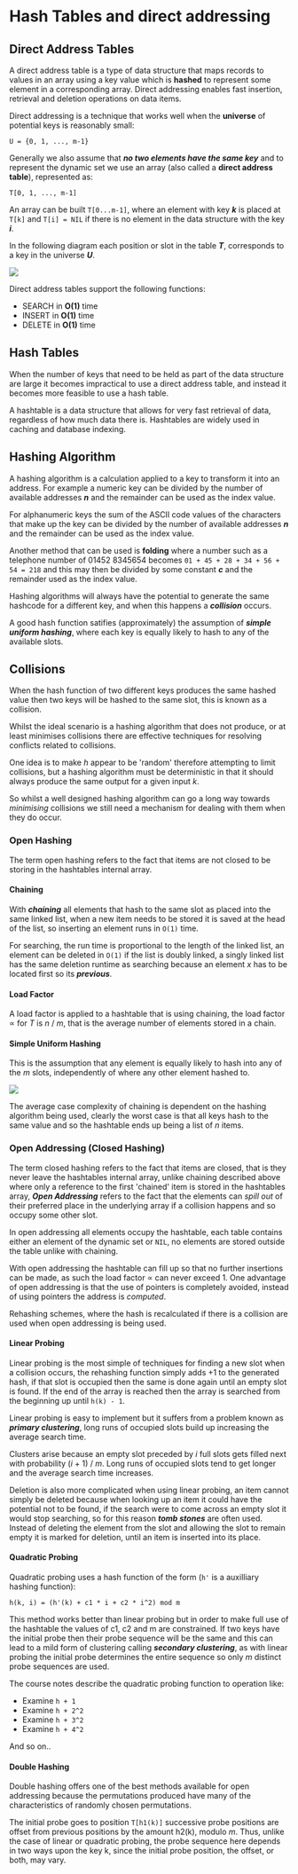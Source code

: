 # Hash Tables and direct addressing

## Direct Address Tables

A direct address table is a type of data structure that maps records to values in an array using a key value which is **hashed** to represent some element in a corresponding array. Direct addressing enables fast insertion, retrieval and deletion operations on data items.

Direct addressing is a technique that works well when the **universe** of potential keys is reasonably small:

`U = {0, 1, ..., m-1}`

Generally we also assume that ***no two elements have the same key*** and to represent the dynamic set we use an array (also called a **direct address table**), represented as:

`T[0, 1, ..., m-1]`

An array can be built `T[0...m-1]`, where an element with key ***k*** is placed at `T[k]` and `T[i] = NIL` if there is no element in the data structure with the key ***i***.

In the following diagram each position or slot in the table ***T***, corresponds to a key in the universe ***U***.

<p align="left">
  <img src="images/direct_address_table.PNG">
</p>

Direct address tables support the following functions:

* SEARCH in **O(1)** time
* INSERT  in **O(1)** time
* DELETE in **O(1)** time

## Hash Tables

When the number of keys that need to be held as part of the data structure are large it becomes impractical to use a direct address table, and instead it becomes more feasible to use a hash table.

A hashtable is a data structure that allows for very fast retrieval of data, regardless of how much data there is. Hashtables are widely used in caching and database indexing.

## Hashing Algorithm

A hashing algorithm is a calculation applied to a key to transform it into an address. For example a numeric key can be divided by the number of available addresses ***n*** and the remainder can be used as the index value.

For alphanumeric keys the sum of the ASCII code values of the characters that make up the key can be divided by the number of available addresses ***n*** and the remainder can be used as the index value.

Another method that can be used is **folding** where a number such as a telephone number of 01452 8345654 becomes `01 + 45 + 28 + 34 + 56 + 54 = 218` and this may then be divided by some constant ***c*** and the remainder used as the index value.

Hashing algorithms will always have the potential to generate the same hashcode for a different key, and when this happens a ***collision*** occurs.

A good hash function satifies (approximately) the assumption of ***simple uniform hashing***, where each key is equally likely to hash to any of the available slots.

## Collisions

When the hash function of two different keys produces the same hashed value then two keys will be hashed to the same slot, this is known as a collision.

Whilst the ideal scenario is a hashing algorithm that does not produce, or at least minimises collisions there are effective techniques for resolving conflicts related to collisions.

One idea is to make *h* appear to be 'random' therefore attempting to limit collisions, but a hashing algorithm must be deterministic in that it should always produce the same output for a given input *k*.

So whilst a well designed hashing algorithm can go a long way towards *minimising* collisions we still need a mechanism for dealing with them when they do occur.

### Open Hashing

The term open hashing refers to the fact that items are not closed to be storing in the hashtables internal array.

#### Chaining

With ***chaining*** all elements that hash to the same slot as placed into the same linked list, when a new item needs to be stored it is saved at the head of the list, so inserting an element runs in `O(1)` time.

For searching, the run time is proportional to the length of the linked list, an element can be deleted in `O(1)` if the list is doubly linked, a singly linked list has the same deletion runtime as searching because an element *x* has to be located first so its ***previous***.

#### Load Factor

A load factor is applied to a hashtable that is using chaining, the load factor ∝ for *T* is *n* / *m*, that is the average number of elements stored in a chain.

#### Simple Uniform Hashing

This is the assumption that any element is equally likely to hash into any of the *m* slots, independently of where any other element hashed to.

<p align="left">
  <img src="images/chaining_operations.PNG">
</p>

The average case complexity of chaining is dependent on the hashing algorithm being used, clearly the worst case is that all keys hash to the same value and so the hashtable ends up being a list of *n* items.

### Open Addressing (Closed Hashing)

The term closed hashing refers to the fact that items are closed, that is they never leave the hashtables internal array, unlike chaining described above where only a reference to the first 'chained' item is stored in the hashtables array, ***Open Addressing*** refers to the fact that the elements can *spill out* of their preferred place in the underlying array if a collision happens and so occupy some other slot.

In open addressing all elements occupy the hashtable, each table contains either an element of the dynamic set or `NIL`, no elements are stored outside the table unlike with chaining.

With open addressing the hashtable can fill up so that no further insertions can be made, as such the load factor ∝ can never exceed 1. One advantage of open addressing is that the use of pointers is completely avoided, instead of using pointers the address is *computed*.

Rehashing schemes, where the hash is recalculated if there is a collision are used when open addressing is being used.

#### Linear Probing

Linear probing is the most simple of techniques for finding a new slot when a collision occurs, the rehashing function simply adds +1 to the generated hash, if that slot is occupied then the same is done again until an empty slot is found. If the end of the array is reached then the array is searched from the beginning up until `h(k) - 1`.

Linear probing is easy to implement but it suffers from a problem known as ***primary clustering***, long runs of occupied slots build up increasing the average search time.

Clusters arise because an empty slot preceded by *i* full slots gets filled next with probability (*i* + 1) / *m*. Long runs of occupied slots tend to get longer and the average search time increases.

Deletion is also more complicated when using linear probing, an item cannot simply be deleted because when looking up an item it could have the potential not to be found, if the search were to come across an empty slot it would stop searching, so for this reason ***tomb stones*** are often used. Instead of deleting the element from the slot and allowing the slot to remain empty it is marked for deletion, until an item is inserted into its place.

#### Quadratic Probing

Quadratic probing uses a hash function of the form (`h'` is a auxilliary hashing function):

`h(k, i) = (h'(k) + c1 * i + c2 * i^2) mod m`

This method works better than linear probing but in order to make full use of the hashtable the values of c1, c2 and m are constrained. If two keys have the initial probe then their probe sequence will be the same and this can lead to a mild form of clustering calling ***secondary clustering***, as with linear probing the initial probe determines the entire sequence so only *m* distinct probe sequences are used.

The course notes describe the quadratic probing function to operation like:

* Examine `h + 1`
* Examine `h + 2^2`
* Examine `h + 3^2`
* Examine `h + 4^2`

And so on..

#### Double Hashing

Double hashing offers one of the best methods available for open addressing because the permutations produced have many of the characteristics of randomly
chosen permutations.

The initial probe goes to position `T[h1(k)]` successive probe positions are offset from previous positions by the amount h2(k), modulo *m*. Thus, unlike the case of linear or quadratic probing, the probe sequence here depends in two ways upon the key k, since the initial probe position, the offset, or both, may vary.